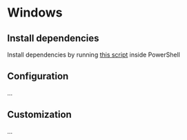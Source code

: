 # Windows

## Install dependencies

Install dependencies by running [this script](../RESOURCES/Windows/install-dependencies.ps1) inside PowerShell

## Configuration

...

## Customization

...
